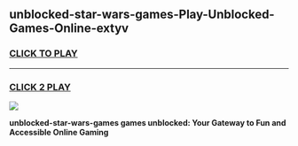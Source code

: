
## unblocked-star-wars-games-Play-Unblocked-Games-Online-extyv
<h3>
<a href="https://premium76.site?title=unblocked-star-wars-games&ref=24A">CLICK TO PLAY</a></h3>
<hr>

<h3>
<a href="https://premium76.site?title=unblocked-star-wars-games&ref=24A">CLICK 2 PLAY</a>
  
</h3>

<a href="https://premium76.site?title=unblocked-star-wars-games&ref=24A"><img src="https://clearcache.store/games.png"></a>


**unblocked-star-wars-games games unblocked: Your Gateway to Fun and Accessible Online Gaming**
